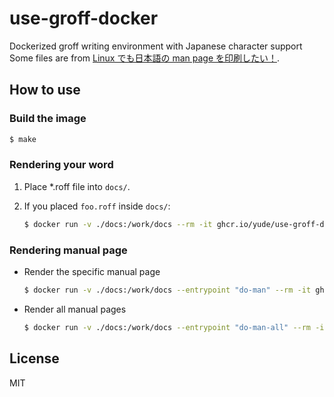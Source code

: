 # use-groff-docker

Dockerized groff writing environment with Japanese character support\
Some files are from [Linux でも日本語の man page を印刷したい！](https://zenn.dev/kusaremkn/articles/1b4bf13e0b938b).

## How to use

### Build the image
```bash
$ make
```

### Rendering your word

1. Place *.roff file into `docs/`.

2. If you placed `foo.roff` inside `docs/`:
    ```bash
    $ docker run -v ./docs:/work/docs --rm -it ghcr.io/yude/use-groff-docker:master foo.roff
    ```

### Rendering manual page

* Render the specific manual page
    ```bash
    $ docker run -v ./docs:/work/docs --entrypoint "do-man" --rm -it ghcr.io/yude/use-groff-docker:master cat.1
    ```
* Render all manual pages
    ```bash
    $ docker run -v ./docs:/work/docs --entrypoint "do-man-all" --rm -it ghcr.io/yude/use-groff-docker:master
    ```

## License

MIT
